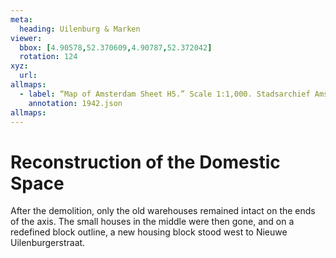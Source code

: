 ```yaml
---
meta:
  heading: Uilenburg & Marken
viewer:
  bbox: [4.90578,52.370609,4.90787,52.372042]
  rotation: 124
xyz:
  url: 
allmaps:
  - label: “Map of Amsterdam Sheet H5.” Scale 1:1,000. Stadsarchief Amsterdam. Published by the Public Works Department and its legal successors, 1943.
    annotation: 1942.json
allmaps:
---
```

# Reconstruction of the Domestic Space
After the demolition, only the old warehouses remained intact on the ends of the axis. The small houses in the middle were then gone, and on a redefined block outline, a new housing block stood west to Nieuwe Uilenburgerstraat. 
